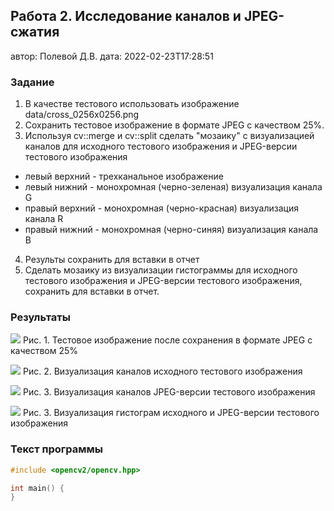 ## Работа 2. Исследование каналов и JPEG-сжатия
автор: Полевой Д.В.
дата: 2022-02-23T17:28:51

<!-- url: https://gitlab.com/2021-misis-spring/polevoy_d_v/-/tree/master/prj.labs/lab02 -->

### Задание
1. В качестве тестового использовать изображение data/cross_0256x0256.png
2. Сохранить тестовое изображение в формате JPEG с качеством 25%.
3. Используя cv::merge и cv::split сделать "мозаику" с визуализацией каналов для исходного тестового изображения и JPEG-версии тестового изображения
- левый верхний - трехканальное изображение
- левый нижний - монохромная (черно-зеленая) визуализация канала G
- правый верхний - монохромная (черно-красная) визуализация канала R
- правый нижний - монохромная (черно-синяя) визуализация канала B
4. Результы сохранить для вставки в отчет
5. Сделать мозаику из визуализации гистограммы для исходного тестового изображения и JPEG-версии тестового изображения, сохранить для вставки в отчет.

### Результаты

![](cross_0256x0256_025.jpg)
Рис. 1. Тестовое изображение после сохранения в формате JPEG с качеством 25%

![](cross_0256x0256_png_channels.png)
Рис. 2. Визуализация каналов исходного тестового изображения

![](cross_0256x0256_jpg_channels.png)
Рис. 3. Визуализация каналов JPEG-версии тестового изображения

![](cross_0256x0256_hists.png)
Рис. 3. Визуализация гистограм исходного и JPEG-версии тестового изображения

### Текст программы

```cpp
#include <opencv2/opencv.hpp>

int main() {
}
```
